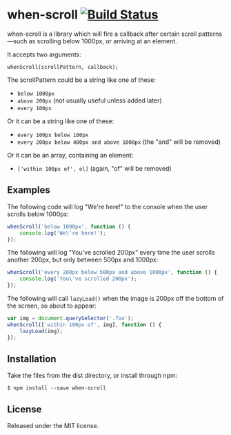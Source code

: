 # when-scroll [![Build Status](https://travis-ci.org/callumacrae/when-scroll.svg)](https://travis-ci.org/callumacrae/when-scroll)

when-scroll is a library which will fire a callback after certain scroll
patterns—such as scrolling below 1000px, or arriving at an element.

It accepts two arguments:

```
whenScroll(scrollPattern, callback);
```

The scrollPattern could be a string like one of these:

- `below 1000px`
- `above 200px` (not usually useful unless added later)
- `every 100px`

Or it can be a string like one of these:

- `every 100px below 100px`
- `every 200px below 400px and above 1000px` (the "and" will be removed)

Or it can be an array, containing an element:

- `['within 100px of', el]` (again, "of" will be removed)

## Examples

The following code will log "We're here!" to the console when the user scrolls
below 1000px:

```js
whenScroll('below 1000px', function () {
	console.log('We\'re here!');
});
```

The following will log "You've scrolled 200px" every time the user scrolls
another 200px, but only between 500px and 1000px:

```js
whenScroll('every 200px below 500px and above 1000px', function () {
	console.log('You\'ve scrolled 200px');
});
```

The following will call `lazyLoad()` when the image is 200px off the bottom
of the screen, so about to appear:

```js
var img = document.querySelector('.foo');
whenScroll(['within 100px of', img], function () {
	lazyLoad(img);
});
```

## Installation

Take the files from the dist directory, or install through npm:

```
$ npm install --save when-scroll
```

## License

Released under the MIT license.
